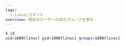 ```yaml
---
tags:
  - Linux/コマンド
overview: 現在のユーザーのIDとグループを表示
---
```

```bash
$ id
uid=1000(linuc) gid=1000(linuc) groups=1000(linuc)
```